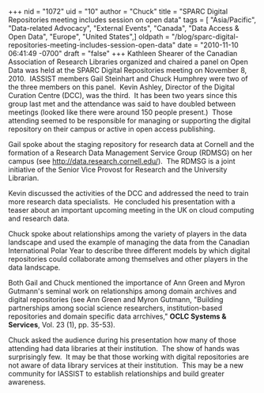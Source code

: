 +++
nid = "1072"
uid = "10"
author = "Chuck"
title = "SPARC Digital Repositories meeting includes session on open data"
tags = [ "Asia/Pacific", "Data-related Advocacy", "External Events", "Canada", "Data Access & Open Data", "Europe", "United States",]
oldpath = "/blog/sparc-digital-repositories-meeting-includes-session-open-data"
date = "2010-11-10 06:41:49 -0700"
draft = "false"
+++
Kathleen Shearer of the Canadian Association of Research Libraries
organized and chaired a panel on Open Data was held at the SPARC Digital
Repositories meeting on November 8, 2010.  IASSIST members Gail
Steinhart and Chuck Humphrey were two of the three members on this
panel.  Kevin Ashley, Director of the Digital Curation Centre (DCC), was
the third.  It has been two years since this group last met and the
attendance was said to have doubled between meetings (looked like there
were around 150 people present.)  Those attending seemed to be
responsible for managing or supporting the digital repository on their
campus or active in open access publishing.  

Gail spoke about the staging repository for research data at Cornell and
the formation of a Research Data Management Service Group (RDMSG) on her
campus (see <http://data.research.cornell.edu/>).  The RDMSG is a joint
initiative of the Senior Vice Provost for Research and the University
Librarian.

Kevin discussed the activities of the DCC and addressed the need to
train more research data specialists.  He concluded his presentation
with a teaser about an important upcoming meeting in the UK on cloud
computing and research data.  

Chuck spoke about relationships among the variety of players in the data
landscape and used the example of managing the data from the Canadian
International Polar Year to describe three different models by which
digital repositories could collaborate among themselves and other
players in the data landscape.

Both Gail and Chuck mentioned the importance of Ann Green and Myron
Gutmann's seminal work on relationships among domain archives and
digital repositories (see Ann Green and Myron Gutmann, "Building
partnerships among social science researchers, institution-based
repositories and domain specific data arrchives," **OCLC Systems &
Services**, Vol. 23 (1), pp. 35-53).

Chuck asked the audience during his presentation how many of those
attending had data libraries at their institution.  The show of hands
was surprisingly few.  It may be that those working with digital
repositories are not aware of data library services at their
institution.  This may be a new community for IASSIST to establish
relationships and build greater awareness.
